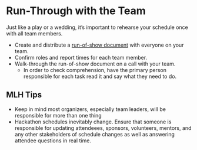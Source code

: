 # Run-Through with the Team

Just like a play or a wedding, it’s important to rehearse your schedule once with all team members.

* Create and distribute a [run-of-show document](https://docs.google.com/spreadsheets/d/1e2B4-AYUU3Y0xFmiTGLYfRosP2IdXxF1Ud5GvGh-6cE/edit?usp=sharing) with everyone on your team. 
* Confirm roles and report times for each team member.
* Walk-through the run-of-show document on a call with your team.
  * In order to check comprehension, have the primary person responsible for each task read it and say what they need to do. 

## MLH Tips

* Keep in mind most organizers, especially team leaders, will be responsible for more than one thing
* Hackathon schedules inevitably change. Ensure that someone is responsible for updating attendeees, sponsors, volunteers, mentors, and any other stakeholders of schedule changes as well as answering attendee questions in real time.



